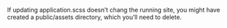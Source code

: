If updating application.scss doesn’t chang the running site, you might have created a public/assets directory, which you’ll need to delete.